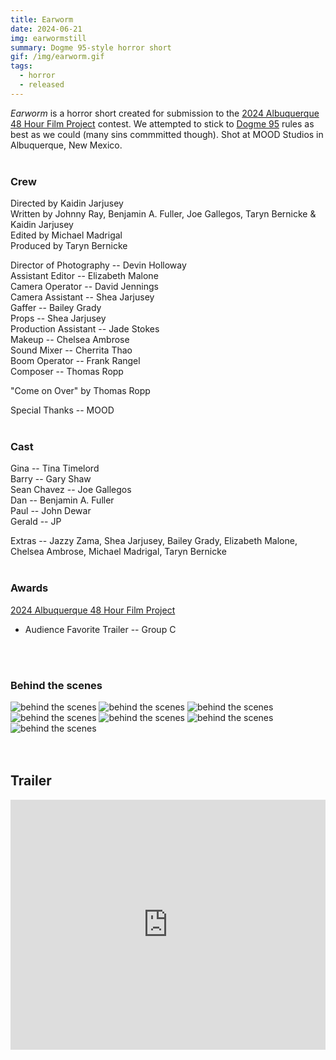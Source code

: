 ```yaml
---
title: Earworm
date: 2024-06-21
img: earwormstill
summary: Dogme 95-style horror short
gif: /img/earworm.gif
tags:
  - horror
  - released
---
```


_Earworm_ is a horror short created for submission to the [2024 Albuquerque 48 Hour Film Project](https://www.48hourfilm.com/albuquerque) contest. We attempted to stick to [Dogme 95](https://en.wikipedia.org/wiki/Dogme_95#Goals_and_rules) rules as best as we could (many sins commmitted though). Shot at MOOD Studios in Albuquerque, New Mexico.
</br>
</br>

### Crew

Directed by Kaidin Jarjusey</br>
Written by Johnny Ray, Benjamin A. Fuller, Joe Gallegos, Taryn Bernicke & Kaidin Jarjusey</br>
Edited by Michael Madrigal</br>
Produced by Taryn Bernicke</br>

Director of Photography -- Devin Holloway</br>
Assistant Editor -- Elizabeth Malone</br>
Camera Operator -- David Jennings</br>
Camera Assistant -- Shea Jarjusey</br>
Gaffer -- Bailey Grady</br>
Props -- Shea Jarjusey</br>
Production Assistant -- Jade Stokes</br>
Makeup -- Chelsea Ambrose</br>
Sound Mixer -- Cherrita Thao</br>
Boom Operator -- Frank Rangel</br>
Composer -- Thomas Ropp</br>

"Come on Over" by Thomas Ropp</br>

Special Thanks -- MOOD
</br>
</br>

### Cast

Gina -- Tina Timelord</br>
Barry -- Gary Shaw</br>
Sean Chavez -- Joe Gallegos</br>
Dan -- Benjamin A. Fuller</br>
Paul -- John Dewar</br>
Gerald -- JP

Extras -- Jazzy Zama, Shea Jarjusey, Bailey Grady, Elizabeth Malone, Chelsea Ambrose, Michael Madrigal, Taryn Bernicke
</br>
</br>

### Awards

[2024 Albuquerque 48 Hour Film Project](https://www.48hourfilm.com/albuquerque)
* Audience Favorite Trailer -- Group C
</br>
</br>

### Behind the scenes

<div class="row g-2">
  <div class="col-lg-6 col-md-12 mb-6 mb-lg-0">
	<img src="/img/earworm/behind_the_scenes4.jpg" class="w-100 shadow-1-strong rounded mb-2" alt="behind the scenes">
  	<img src="/img/earworm/behind_the_scenes1.jpg" class="w-100 shadow-1-strong rounded mb-2" alt="behind the scenes">
  	<img src="/img/earworm/behind_the_scenes3.jpg" class="w-100 shadow-1-strong rounded mb-2" alt="behind the scenes">
  </div>
  <div class="col-lg-6 mb-6 mb-lg-0">
	<img src="/img/earworm/behind_the_scenes2.jpg" class="w-100 shadow-1-strong rounded mb-2" alt="behind the scenes">
  	<img src="/img/earworm/behind_the_scenes5.jpg" class="w-100 shadow-1-strong rounded mb-2" alt="behind the scenes">
  	<img src="/img/earworm/behind_the_scenes7.jpg" class="w-100 shadow-1-strong rounded mb-2" alt="behind the scenes">
	<img src="/img/earworm/behind_the_scenes6.jpg" class="w-100 shadow-1-strong rounded mb-2" alt="behind the scenes">
  </div>
</div>
<br><br>

## Trailer

<center><iframe width="100%" height="400vh" src="https://www.youtube.com/embed/_FkpPXmKyec?si=qeMQRV5YMVoK7D5A" title="YouTube video player" frameborder="0" allow="accelerometer; autoplay; clipboard-write; encrypted-media; gyroscope; picture-in-picture" allowfullscreen></iframe></center>